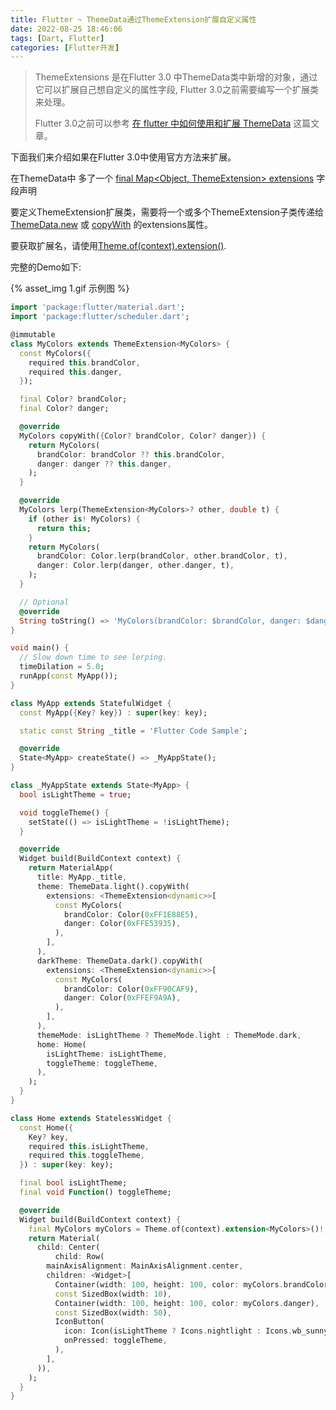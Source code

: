```yaml
---
title: Flutter ~ ThemeData通过ThemeExtension扩展自定义属性
date: 2022-08-25 18:46:06
tags: [Dart, Flutter]
categories: [Flutter开发]
---
```


> ThemeExtensions 是在Flutter 3.0 中ThemeData类中新增的对象，通过它可以扩展自己想自定义的属性字段, Flutter 3.0之前需要编写一个扩展类来处理。
>
> Flutter 3.0之前可以参考 [在 flutter 中如何使用和扩展  ThemeData](https://juejin.cn/post/7065585593786302500) 这篇文章。



下面我们来介绍如果在Flutter 3.0中使用官方方法来扩展。



在ThemeData中 多了一个 [final Map<Object, ThemeExtension> extensions](https://github.com/flutter/flutter/blob/f1875d570e/packages/flutter/lib/src/material/theme_data.dart#L1127) 字段声明

要定义ThemeExtension扩展类，需要将一个或多个ThemeExtension子类传递给[ThemeData.new](https://api.flutter.dev/flutter/material/ThemeData/ThemeData.html) 或 [copyWith](https://api.flutter.dev/flutter/material/ThemeData/copyWith.html) 的extensions属性。

要获取扩展名，请使用[Theme.of(context).extension<MyColors>()](https://api.flutter.dev/flutter/material/ThemeData/extension.html). 

完整的Demo如下:

{% asset_img 1.gif 示例图 %}

<!--more-->

```dart
import 'package:flutter/material.dart';
import 'package:flutter/scheduler.dart';

@immutable
class MyColors extends ThemeExtension<MyColors> {
  const MyColors({
    required this.brandColor,
    required this.danger,
  });

  final Color? brandColor;
  final Color? danger;

  @override
  MyColors copyWith({Color? brandColor, Color? danger}) {
    return MyColors(
      brandColor: brandColor ?? this.brandColor,
      danger: danger ?? this.danger,
    );
  }

  @override
  MyColors lerp(ThemeExtension<MyColors>? other, double t) {
    if (other is! MyColors) {
      return this;
    }
    return MyColors(
      brandColor: Color.lerp(brandColor, other.brandColor, t),
      danger: Color.lerp(danger, other.danger, t),
    );
  }

  // Optional
  @override
  String toString() => 'MyColors(brandColor: $brandColor, danger: $danger)';
}

void main() {
  // Slow down time to see lerping.
  timeDilation = 5.0;
  runApp(const MyApp());
}

class MyApp extends StatefulWidget {
  const MyApp({Key? key}) : super(key: key);

  static const String _title = 'Flutter Code Sample';

  @override
  State<MyApp> createState() => _MyAppState();
}

class _MyAppState extends State<MyApp> {
  bool isLightTheme = true;

  void toggleTheme() {
    setState(() => isLightTheme = !isLightTheme);
  }

  @override
  Widget build(BuildContext context) {
    return MaterialApp(
      title: MyApp._title,
      theme: ThemeData.light().copyWith(
        extensions: <ThemeExtension<dynamic>>[
          const MyColors(
            brandColor: Color(0xFF1E88E5),
            danger: Color(0xFFE53935),
          ),
        ],
      ),
      darkTheme: ThemeData.dark().copyWith(
        extensions: <ThemeExtension<dynamic>>[
          const MyColors(
            brandColor: Color(0xFF90CAF9),
            danger: Color(0xFFEF9A9A),
          ),
        ],
      ),
      themeMode: isLightTheme ? ThemeMode.light : ThemeMode.dark,
      home: Home(
        isLightTheme: isLightTheme,
        toggleTheme: toggleTheme,
      ),
    );
  }
}

class Home extends StatelessWidget {
  const Home({
    Key? key,
    required this.isLightTheme,
    required this.toggleTheme,
  }) : super(key: key);

  final bool isLightTheme;
  final void Function() toggleTheme;

  @override
  Widget build(BuildContext context) {
    final MyColors myColors = Theme.of(context).extension<MyColors>()!;
    return Material(
      child: Center(
          child: Row(
        mainAxisAlignment: MainAxisAlignment.center,
        children: <Widget>[
          Container(width: 100, height: 100, color: myColors.brandColor),
          const SizedBox(width: 10),
          Container(width: 100, height: 100, color: myColors.danger),
          const SizedBox(width: 50),
          IconButton(
            icon: Icon(isLightTheme ? Icons.nightlight : Icons.wb_sunny),
            onPressed: toggleTheme,
          ),
        ],
      )),
    );
  }
}
```

